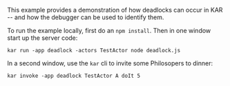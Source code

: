 <!--
# Copyright IBM Corporation 2020,2022
#
# Licensed under the Apache License, Version 2.0 (the "License");
# you may not use this file except in compliance with the License.
# You may obtain a copy of the License at
#
#     http://www.apache.org/licenses/LICENSE-2.0
#
# Unless required by applicable law or agreed to in writing, software
# distributed under the License is distributed on an "AS IS" BASIS,
# WITHOUT WARRANTIES OR CONDITIONS OF ANY KIND, either express or implied.
# See the License for the specific language governing permissions and
# limitations under the License.
-->

This example provides a demonstration of how deadlocks can occur in KAR -- and how the debugger can be used to identify them.

To run the example locally, first do an `npm install`.
Then in one window start up the server code:
```shell
kar run -app deadlock -actors TestActor node deadlock.js
```
In a second window, use the `kar` cli to invite some Philosopers to dinner:
```shell
kar invoke -app deadlock TestActor A doIt 5
```
